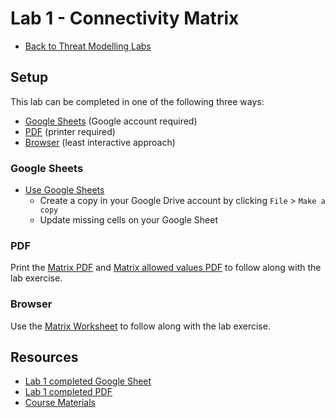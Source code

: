 # Lab 1 - Connectivity Matrix

- [Back to Threat Modelling Labs](/README.md)

## Setup

This lab can be completed in one of the following three ways:

- [Google Sheets](#google-sheets) (Google account required)
- [PDF](#pdf) (printer required)
- [Browser](#browser) (least interactive approach)


### Google Sheets

- [Use Google Sheets](https://docs.google.com/spreadsheets/d/1V3HvoqMOK763asDTPZYpT1wn-f0zZ18CjYf15GTKrqA/edit?usp=sharing)
  - Create a copy in your Google Drive account by clicking `File` > `Make a copy`
  - Update missing cells on your Google Sheet

### PDF

Print the [Matrix PDF](lab1-matrix.pdf) and [Matrix allowed values PDF](lab1-matrix-allowed-values.pdf) to follow along with the lab exercise.

### Browser

Use the [Matrix Worksheet](WORKSHEET.md) to follow along with the lab exercise.

## Resources
- [Lab 1 completed Google Sheet](https://docs.google.com/spreadsheets/d/13Koss8WzxFAhJeqiMTJOy0KG8_TGtSiy7w5C27XjccM/edit?usp=sharing)
- [Lab 1 completed PDF](lab1-answers.pdf)
- [Course Materials](/course-materials#module-1)
